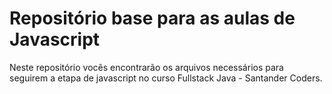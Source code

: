 # Repositório base para as aulas de Javascript

Neste repositório vocês encontrarão os arquivos necessários para seguirem
a etapa de javascript no curso Fullstack Java - Santander Coders.